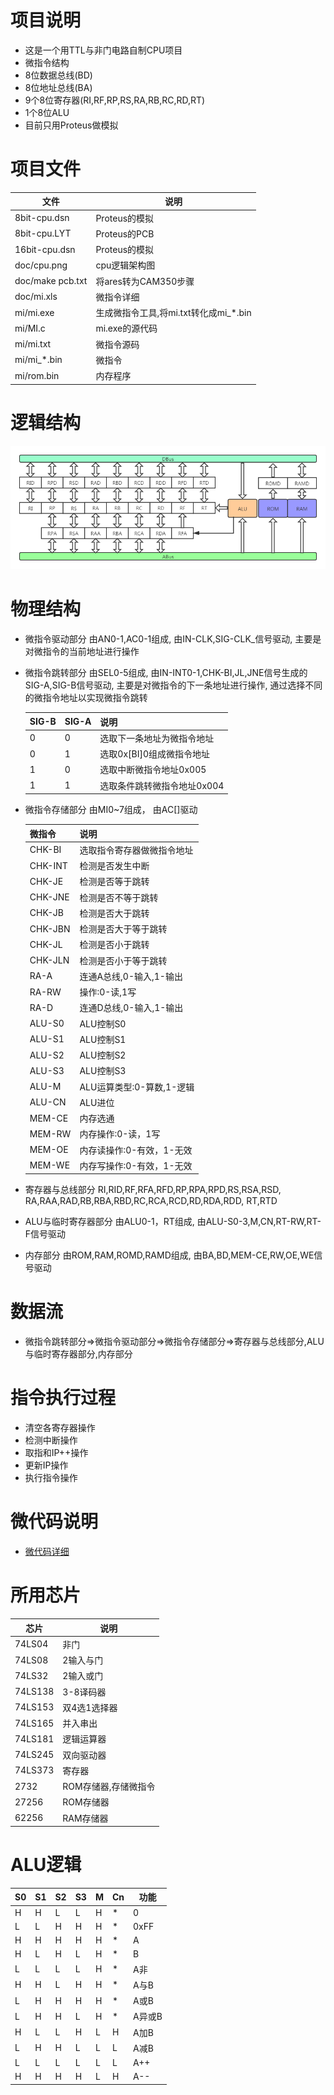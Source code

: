 # 项目说明
- 这是一个用TTL与非门电路自制CPU项目
- 微指令结构
- 8位数据总线(BD)
- 8位地址总线(BA)
- 9个8位寄存器(RI,RF,RP,RS,RA,RB,RC,RD,RT)
- 1个8位ALU
- 目前只用Proteus做模拟

# 项目文件
|文件|说明|
|----|----|
|8bit-cpu.dsn|Proteus的模拟|
|8bit-cpu.LYT|Proteus的PCB|
|16bit-cpu.dsn|Proteus的模拟|
|doc/cpu.png|cpu逻辑架构图|
|doc/make pcb.txt|将ares转为CAM350步骤|
|doc/mi.xls|微指令详细|
|mi/mi.exe|生成微指令工具,将mi.txt转化成mi_*.bin|
|mi/MI.c|mi.exe的源代码|
|mi/mi.txt|微指令源码|
|mi/mi_*.bin|微指令|
|mi/rom.bin|内存程序|

# 逻辑结构
![cmd-markdown-logo](https://github.com/xt9852/CPU/blob/master/doc/cpu.png)

# 物理结构
- 微指令驱动部分
    由AN0-1,AC0-1组成,
    由IN-CLK,SIG-CLK_信号驱动,
    主要是对微指令的当前地址进行操作

- 微指令跳转部分
    由SEL0-5组成,
    由IN-INT0-1,CHK-BI,JL,JNE信号生成的SIG-A,SIG-B信号驱动,
    主要是对微指令的下一条地址进行操作,
    通过选择不同的微指令地址以实现微指令跳转

    |SIG-B|SIG-A|说明|
    |----|----|----|
    |0|0|选取下一条地址为微指令地址|
    |0|1|选取0x[BI]0组成微指令地址|
    |1|0|选取中断微指令地址0x005|
    |1|1|选取条件跳转微指令地址0x004|
    
- 微指令存储部分
    由MI0~7组成，
    由AC[]驱动

    |微指令|说明|
    |----|----|
    |CHK-BI|选取指令寄存器做微指令地址|
    |CHK-INT|检测是否发生中断|
    |CHK-JE|检测是否等于跳转|
    |CHK-JNE|检测是否不等于跳转|
    |CHK-JB|检测是否大于跳转|
    |CHK-JBN|检测是否大于等于跳转|
    |CHK-JL|检测是否小于跳转|
    |CHK-JLN|检测是否小于等于跳转|
    |RA-A|连通A总线,0-输入,1-输出|
    |RA-RW|操作:0-读,1写|
    |RA-D|连通D总线,0-输入,1-输出|
    |ALU-S0|ALU控制S0|
    |ALU-S1|ALU控制S1|
    |ALU-S2|ALU控制S2|
    |ALU-S3|ALU控制S3|
    |ALU-M|ALU运算类型:0-算数,1-逻辑|
    |ALU-CN|ALU进位|
    |MEM-CE|内存选通|
    |MEM-RW|内存操作:0-读，1写|
    |MEM-OE|内存读操作:0-有效，1-无效|
    |MEM-WE|内存写操作:0-有效，1-无效|

- 寄存器与总线部分
    RI,RID,RF,RFA,RFD,RP,RPA,RPD,RS,RSA,RSD,
    RA,RAA,RAD,RB,RBA,RBD,RC,RCA,RCD,RD,RDA,RDD,
    RT,RTD

- ALU与临时寄存器部分
    由ALU0-1，RT组成,
    由ALU-S0-3,M,CN,RT-RW,RT-F信号驱动

- 内存部分
    由ROM,RAM,ROMD,RAMD组成,
    由BA,BD,MEM-CE,RW,OE,WE信号驱动

# 数据流
- 微指令跳转部分=>微指令驱动部分=>微指令存储部分=>寄存器与总线部分,ALU与临时寄存器部分,内存部分

# 指令执行过程
- 清空各寄存器操作
- 检测中断操作
- 取指和IP++操作
- 更新IP操作
- 执行指令操作

# 微代码说明
- [微代码详细](https://github.com/xt9852/CPU/blob/master/doc/mi.xls)

# 所用芯片
|芯片|说明|
|----|----|
|74LS04|非门|
|74LS08|2输入与门|
|74LS32|2输入或门|
|74LS138|3-8译码器|
|74LS153|双4选1选择器|
|74LS165|并入串出|
|74LS181|逻辑运算器|
|74LS245|双向驱动器|
|74LS373|寄存器|
|2732|ROM存储器,存储微指令|
|27256|ROM存储器|
|62256|RAM存储器|

# ALU逻辑
|S0|S1|S2|S3|M|Cn|功能|
|----|----|----|----|----|----|----|
|H|H|L|L|H|*|0|
|L|L|H|H|H|*|0xFF|
|H|H|H|H|H|*|A|
|H|L|H|L|H|*|B|
|L|L|L|L|H|*|A非|
|H|H|L|H|H|*|A与B|
|L|H|H|H|H|*|A或B|
|L|H|H|L|H|*|A异或B|
|H|L|L|H|L|H|A加B|
|L|H|H|L|L|L|A减B|
|L|L|L|L|L|L|A++|
|H|H|H|H|L|H|A--|


